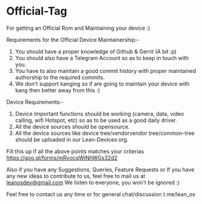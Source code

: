 # Official-Tag
For getting an Official Rom and Maintaining your device :)

Requirements for the Official Device Maintainership:-

1. You should have a proper knowledge of Github & Gerrit (A bit :p)
2. You should also have a Telegram Account so as to keep in touch with you.
3. You have to also maintain a good commit history with proper maintained authorship to the required commits.
4. We don't support kanging so if are going to maintain your device with kang then better away from this :)

Device Requirements:-
1. Device Important functions should be working (camera, data, video calling, wifi Hotspot, etc) so as to be used as a good daily driver.
2. All the device sources should be opensource.
3. All the device sources like device tree/vendorvendor tree/common-tree should be uploaded in our Lean-Devices org.

Fill this up if all the above points matches your criterias
https://goo.gl/forms/mRvocqWINhWGs32d2

Also if you have any Suggestions, Queries, Feature Requests or If you have any new ideas to contribute to us, feel free to mail us at leanosdev@gmail.com We listen to everyone, you won't be ignored :)

Feel free to contact us any time or for general chat/discussion t.me/lean_os
